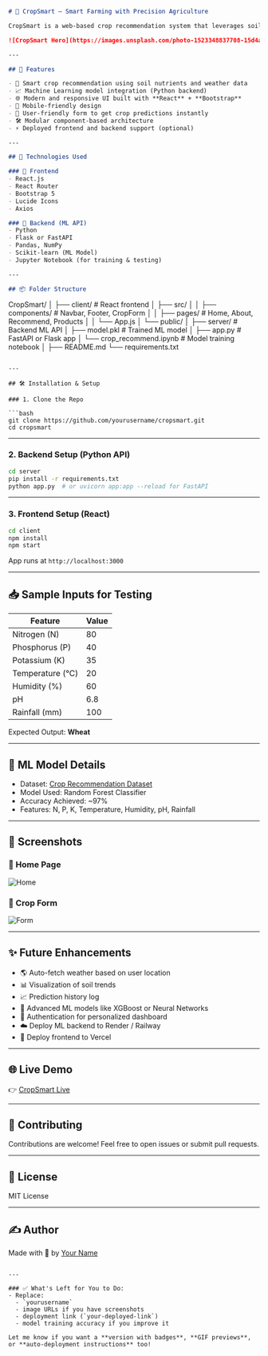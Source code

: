 

```markdown
# 🌱 CropSmart – Smart Farming with Precision Agriculture

CropSmart is a web-based crop recommendation system that leverages soil composition and environmental factors (like temperature, pH, and rainfall) to suggest the best crops for cultivation using Machine Learning. It aims to empower farmers and agri-enthusiasts with data-driven decisions for higher yield and efficient farming.

![CropSmart Hero](https://images.unsplash.com/photo-1523348837708-15d4a09cfac2?auto=format&fit=crop&w=1200&q=80)

---

## 🚀 Features

- 🌾 Smart crop recommendation using soil nutrients and weather data
- 📈 Machine Learning model integration (Python backend)
- 🌐 Modern and responsive UI built with **React** + **Bootstrap**
- 📱 Mobile-friendly design
- 🧠 User-friendly form to get crop predictions instantly
- 🛠 Modular component-based architecture
- ⚡ Deployed frontend and backend support (optional)

---

## 🧠 Technologies Used

### 🔹 Frontend
- React.js
- React Router
- Bootstrap 5
- Lucide Icons
- Axios

### 🔹 Backend (ML API)
- Python
- Flask or FastAPI
- Pandas, NumPy
- Scikit-learn (ML Model)
- Jupyter Notebook (for training & testing)

---

## 📦 Folder Structure

```
CropSmart/
│
├── client/                 # React frontend
│   ├── src/
│   │   ├── components/     # Navbar, Footer, CropForm
│   │   ├── pages/          # Home, About, Recommend, Products
│   │   └── App.js
│   └── public/
│
├── server/                 # Backend ML API
│   ├── model.pkl           # Trained ML model
│   ├── app.py              # FastAPI or Flask app
│   └── crop_recommend.ipynb # Model training notebook
│
├── README.md
└── requirements.txt
```

---

## 🛠 Installation & Setup

### 1. Clone the Repo

```bash
git clone https://github.com/yourusername/cropsmart.git
cd cropsmart
```

---

### 2. Backend Setup (Python API)

```bash
cd server
pip install -r requirements.txt
python app.py  # or uvicorn app:app --reload for FastAPI
```

---

### 3. Frontend Setup (React)

```bash
cd client
npm install
npm start
```

App runs at `http://localhost:3000`

---

## 📥 Sample Inputs for Testing

| Feature     | Value |
|-------------|-------|
| Nitrogen (N)     | 80   |
| Phosphorus (P)   | 40   |
| Potassium (K)    | 35   |
| Temperature (°C) | 20   |
| Humidity (%)     | 60   |
| pH               | 6.8  |
| Rainfall (mm)    | 100  |

Expected Output: **Wheat**

---

## 🌾 ML Model Details

- Dataset: [Crop Recommendation Dataset](https://www.kaggle.com/datasets/atharvaingle/crop-recommendation-dataset)
- Model Used: Random Forest Classifier
- Accuracy Achieved: ~97%
- Features: N, P, K, Temperature, Humidity, pH, Rainfall

---

## 📸 Screenshots

### 📱 Home Page
![Home](https://your-screenshot-link)

### 🌿 Crop Form
![Form](https://your-screenshot-link)

---

## ✨ Future Enhancements

- 🌎 Auto-fetch weather based on user location
- 📊 Visualization of soil trends
- 📈 Prediction history log
- 🧪 Advanced ML models like XGBoost or Neural Networks
- 🔐 Authentication for personalized dashboard
- ☁️ Deploy ML backend to Render / Railway
- 🚀 Deploy frontend to Vercel

---

## 🌐 Live Demo

👉 [CropSmart Live](https://your-deployed-link.vercel.app)

---

## 🤝 Contributing

Contributions are welcome! Feel free to open issues or submit pull requests.

---

## 📄 License

MIT License

---

## ✍️ Author

Made with 💚 by [Your Name](https://github.com/yourusername)
```

---

### ✅ What's Left for You to Do:
- Replace:
  - `yourusername`
  - image URLs if you have screenshots
  - deployment link (`your-deployed-link`)
  - model training accuracy if you improve it

Let me know if you want a **version with badges**, **GIF previews**, or **auto-deployment instructions** too!
